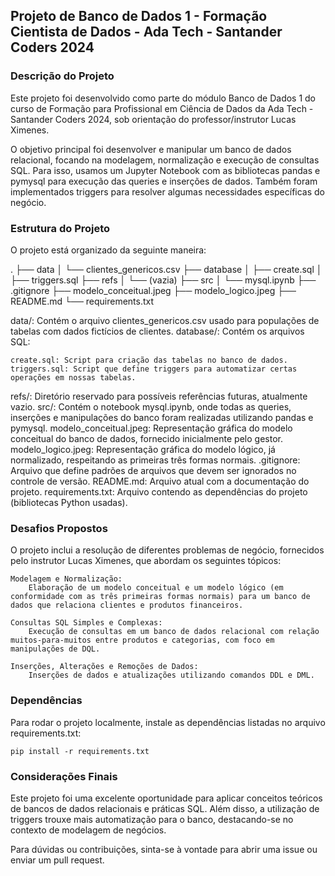 ## Projeto de Banco de Dados 1 - Formação Cientista de Dados - Ada Tech - Santander Coders 2024

### Descrição do Projeto

Este projeto foi desenvolvido como parte do módulo Banco de Dados 1 do curso de Formação para Profissional em Ciência de Dados da Ada Tech - Santander Coders 2024, sob orientação do professor/instrutor Lucas Ximenes.

O objetivo principal foi desenvolver e manipular um banco de dados relacional, focando na modelagem, normalização e execução de consultas SQL. Para isso, usamos um Jupyter Notebook com as bibliotecas pandas e pymysql para execução das queries e inserções de dados. Também foram implementados triggers para resolver algumas necessidades específicas do negócio.

### Estrutura do Projeto

O projeto está organizado da seguinte maneira:

.
├── data
│   └── clientes_genericos.csv
├── database
│   ├── create.sql
│   ├── triggers.sql
├── refs
│   └── (vazia)
├── src
│   └── mysql.ipynb
├── .gitignore
├── modelo_conceitual.jpeg
├── modelo_logico.jpeg
├── README.md
└── requirements.txt

data/: Contém o arquivo clientes_genericos.csv usado para populações de tabelas com dados fictícios de clientes.
database/: Contém os arquivos SQL:

    create.sql: Script para criação das tabelas no banco de dados.
    triggers.sql: Script que define triggers para automatizar certas operações em nossas tabelas.

refs/: Diretório reservado para possíveis referências futuras, atualmente vazio.
src/: Contém o notebook mysql.ipynb, onde todas as queries, inserções e manipulações do banco foram realizadas utilizando pandas e pymysql.
modelo_conceitual.jpeg: Representação gráfica do modelo conceitual do banco de dados, fornecido inicialmente pelo gestor.
modelo_logico.jpeg: Representação gráfica do modelo lógico, já normalizado, respeitando as primeiras três formas normais.
.gitignore: Arquivo que define padrões de arquivos que devem ser ignorados no controle de versão.
README.md: Arquivo atual com a documentação do projeto.
requirements.txt: Arquivo contendo as dependências do projeto (bibliotecas Python usadas).

### Desafios Propostos

O projeto inclui a resolução de diferentes problemas de negócio, fornecidos pelo instrutor Lucas Ximenes, que abordam os seguintes tópicos:

    Modelagem e Normalização:
        Elaboração de um modelo conceitual e um modelo lógico (em conformidade com as três primeiras formas normais) para um banco de dados que relaciona clientes e produtos financeiros.

    Consultas SQL Simples e Complexas:
        Execução de consultas em um banco de dados relacional com relação muitos-para-muitos entre produtos e categorias, com foco em manipulações de DQL.

    Inserções, Alterações e Remoções de Dados:
        Inserções de dados e atualizações utilizando comandos DDL e DML.

### Dependências

Para rodar o projeto localmente, instale as dependências listadas no arquivo requirements.txt:

```
pip install -r requirements.txt
```

### Considerações Finais

Este projeto foi uma excelente oportunidade para aplicar conceitos teóricos de bancos de dados relacionais e práticas SQL. Além disso, a utilização de triggers trouxe mais automatização para o banco, destacando-se no contexto de modelagem de negócios.

Para dúvidas ou contribuições, sinta-se à vontade para abrir uma issue ou enviar um pull request.

